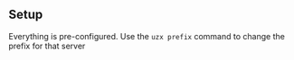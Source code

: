 ## Setup

<!--
1. Use the `$setup` command to configure the bot
2. Confused? Try reading up on it in the [commands reference](/ref/commands) or the `$help` command
-->
Everything is pre-configured. Use the `uzx prefix` command to change the prefix for that server